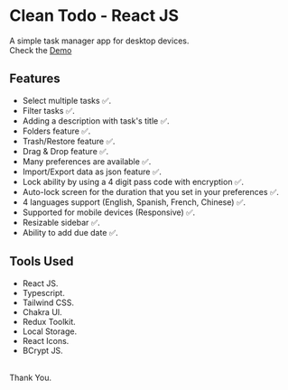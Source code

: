 # Clean Todo - React JS

A simple task manager app for desktop devices.<br/>
Check the [Demo](https://clean-to-do.netlify.app/)

## Features

- Select multiple tasks ✅.
- Filter tasks ✅.
- Adding a description with task's title ✅.
- Folders feature ✅.
- Trash/Restore feature ✅.
- Drag & Drop feature ✅.
- Many preferences are available ✅.
- Import/Export data as json feature ✅.
- Lock ability by using a 4 digit pass code with encryption ✅.
- Auto-lock screen for the duration that you set in your preferences ✅.
- 4 languages support (English, Spanish, French, Chinese) ✅.
- Supported for mobile devices (Responsive) ✅.
- Resizable sidebar ✅.
- Ability to add due date ✅.

## Tools Used

- React JS.
- Typescript.
- Tailwind CSS.
- Chakra UI.
- Redux Toolkit.
- Local Storage.
- React Icons.
- BCrypt JS.
  <br/>
  <br/>

Thank You.
